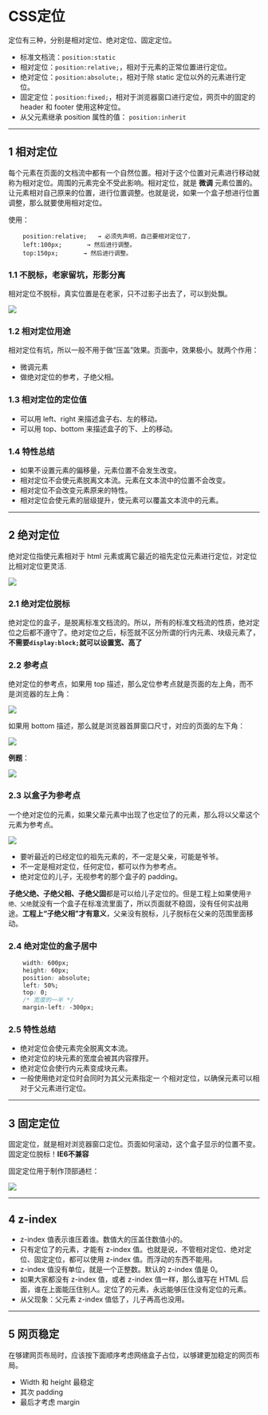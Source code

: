 # CSS定位

定位有三种，分别是相对定位、绝对定位、固定定位。

- 标准文档流：`position:static`
- 相对定位：`position:relative;`，相对于元素的正常位置进行定位。
- 绝对定位：`position:absolute;`，相对于除 static 定位以外的元素进行定位。
- 固定定位：`position:fixed;`，相对于浏览器窗口进行定位，网页中的固定的 header 和 footer 使用这种定位。
- 从父元素继承 position 属性的值： `position:inherit`

---
## 1 相对定位

每个元素在页面的文档流中都有一个自然位置。相对于这个位置对元素进行移动就称为相对定位。周围的元素完全不受此影响。相对定位，就是 **微调** 元素位置的。让元素相对自己原来的位置，进行位置调整。也就是说，如果一个盒子想进行位置调整，那么就要使用相对定位。

使用：
```
    position:relative;   → 必须先声明，自己要相对定位了，
    left:100px;       → 然后进行调整。
    top:150px;       → 然后进行调整。
```

### 1.1 不脱标，老家留坑，形影分离

相对定位不脱标，真实位置是在老家，只不过影子出去了，可以到处飘。

![](index_files/6f15fdd0-28e8-4517-97b2-8dbb0f76ed12.jpg)

### 1.2 相对定位用途

相对定位有坑，所以一般不用于做“压盖”效果。页面中，效果极小。就两个作用：

-  微调元素
-  做绝对定位的参考，子绝父相。

### 1.3 相对定位的定位值

- 可以用 left、right 来描述盒子右、左的移动。
- 可以用 top、bottom 来描述盒子的下、上的移动。

### 1.4 特性总结

- 如果不设置元素的偏移量，元素位置不会发生改变。  
- 相对定位不会使元素脱离文本流。元素在文本流中的位置不会改变。 
- 相对定位不会改变元素原来的特性。 
- 相对定位会使元素的层级提升，使元素可以覆盖文本流中的元素。

---
## 2 绝对定位

绝对定位指使元素相对于 html 元素或离它最近的祖先定位元素进行定位，对定位比相对定位更灵活.

![](index_files/17d3ba3f-00b1-40c0-aac0-ec452b9ec6d8.jpg)

### 2.1  绝对定位脱标

绝对定位的盒子，是脱离标准文档流的。所以，所有的标准文档流的性质，绝对定位之后都不遵守了。绝对定位之后，标签就不区分所谓的行内元素、块级元素了，**不需要`display:block;`就可以设置宽、高了**

### 2.2 参考点

绝对定位的参考点，如果用 top 描述，那么定位参考点就是页面的左上角，而不是浏览器的左上角：

![](index_files/003ea1b1-19ae-42bb-bd62-9beaf897c80f.jpg)

如果用 bottom 描述，那么就是浏览器首屏窗口尺寸，对应的页面的左下角：

![](index_files/139af446-4a33-4d5f-919c-4598d8fb396a.jpg)


**例题**：

![](index_files/ad7e2ffe-5a1f-44b6-994b-053c3fd55cce.png)

### 2.3 以盒子为参考点

一个绝对定位的元素，如果父辈元素中出现了也定位了的元素，那么将以父辈这个元素为参考点。

![](index_files/46b67d66-b51a-489d-984f-0066096061f1.jpg)

- 要听最近的已经定位的祖先元素的，不一定是父亲，可能是爷爷。
- 不一定是相对定位，任何定位，都可以作为参考点。
- 绝对定位的儿子，无视参考的那个盒子的 padding。

**子绝父绝、子绝父相、子绝父固**都是可以给儿子定位的。但是工程上如果使用`子绝、父绝`就没有一个盒子在标准流里面了，所以页面就不稳固，没有任何实战用途。**工程上“子绝父相”才有意义**，父亲没有脱标，儿子脱标在父亲的范围里面移动。

### 2.4 绝对定位的盒子居中

```css
    width: 600px;
    height: 60px;
    position: absolute;
    left: 50%;
    top: 0;
    /* 宽度的一半 */
    margin-left: -300px; 
```

### 2.5 特性总结

- 绝对定位会使元素完全脱离文本流。 
- 绝对定位的块元素的宽度会被其内容撑开。 
- 绝对定位会使行内元素变成块元素。 
- 一般使用绝对定位时会同时为其父元素指定一 个相对定位，以确保元素可以相对于父元素进行定位。

---
## 3 固定定位

固定定位，就是相对浏览器窗口定位。页面如何滚动，这个盒子显示的位置不变。固定定位脱标！**IE6不兼容**

固定定位用于制作顶部通栏：

![](index_files/19681fa6-e633-4ccc-82b4-f3d58f693ecd.jpg)

---
## 4 z-index

- z-index 值表示谁压着谁。数值大的压盖住数值小的。
- 只有定位了的元素，才能有 z-index 值。也就是说，不管相对定位、绝对定位、固定定位，都可以使用 z-index 值。而浮动的东西不能用。
- z-index 值没有单位，就是一个正整数。默认的 z-index 值是 0。
- 如果大家都没有 z-index 值，或者 z-index 值一样，那么谁写在 HTML 后面，谁在上面能压住别人。定位了的元素，永远能够压住没有定位的元素。
- 从父现象：父元素 z-index 值低了，儿子再高也没用。

---
## 5 网页稳定

在够建网页布局时，应该按下面顺序考虑网络盒子占位，以够建更加稳定的网页布局。

- Width 和 height  最稳定
- 其次 padding
- 最后才考虑 margin